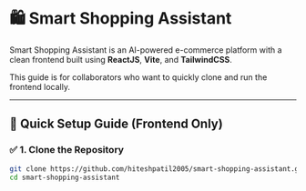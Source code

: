 # 🛍️ Smart Shopping Assistant

Smart Shopping Assistant is an AI-powered e-commerce platform with a clean frontend built using **ReactJS**, **Vite**, and **TailwindCSS**.

This guide is for collaborators who want to quickly clone and run the frontend locally.

---

## 🚀 Quick Setup Guide (Frontend Only)

### ✅ 1. Clone the Repository

```bash
git clone https://github.com/hiteshpatil2005/smart-shopping-assistant.git
cd smart-shopping-assistant
